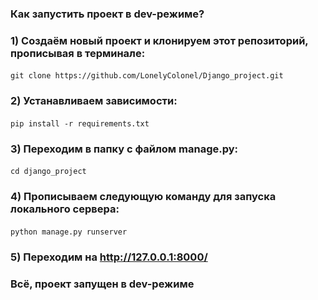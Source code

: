 ### Как запустить проект в dev-режиме?
### 1) Создаём новый проект и клонируем этот репозиторий, прописывая в терминале:
#### <command>
    git clone https://github.com/LonelyColonel/Django_project.git
#### </command>

### 2) Устанавливаем зависимости:
#### <command>
    pip install -r requirements.txt
#### </command>

### 3) Переходим в папку с файлом manage.py:
#### <command>
    cd django_project
#### <command>

### 4) Прописываем следующую команду для запуска локального сервера:
#### <command>
    python manage.py runserver
#### </command>
### 5) Переходим на http://127.0.0.1:8000/

### Всё, проект запущен в dev-режиме